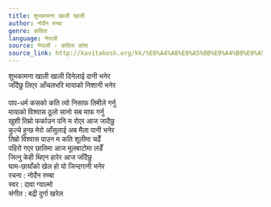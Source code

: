 ```yaml
---
title: शुभकामना खाली खाली
author: नोर्देन रुम्बा
genre: कविता
language: नेपाली
source: नेपाली - कविता कोश
source_link: http://kavitakosh.org/kk/%E0%A4%A8%E0%A5%8B%E0%A4%B0%E0%A5%8D%E0%A4%A6%E0%A5%87%E0%A4%A8_%E0%A4%B0%E0%A5%81%E0%A4%AE%E0%A5%8D%E0%A4%AC%E0%A4%BE
---
```


शुभकामना खाली खाली दिनेलाई दानी भनेर  
जाँदैछु लिएर आँचलभरि मायाको निशानी भनेर  
   
पाप-धर्म कसको कति त्यो निसाफ तिमीले गर्नु  
मायाको विश्वास ठूलो सानो सब माफ गर्नु  
खुशी तिम्रो फर्काउन पनि म रोएर आज जादैछु  
कुल्चे हुन्छ मेरो आँसुलाई अब मैला पानी भनेर  
तिम्रो विश्वास पाउन म कति शूलीमा चढेँ  
पहिरो गएर छातिमा आज मूलबाटोमा लडेँ  
जित्नु केही थिएन हारेर आज जाँदैछु  
घाम-छायाँको खेल हो यो जिन्दगानी भनेर  
रचना : नोर्देन रुम्बा  
स्वर : दावा ग्याल्मो  
संगीत : बद्री दुर्गा खरेल

